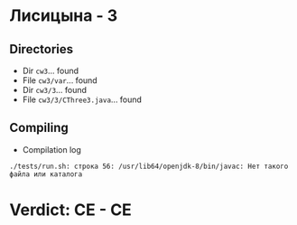 # Лисицына - 3
## Directories
- Dir `cw3`... found
- File `cw3/var`... found
- Dir `cw3/3`... found
- File `cw3/3/CThree3.java`... found
## Compiling
- Compilation log
```
./tests/run.sh: строка 56: /usr/lib64/openjdk-8/bin/javac: Нет такого файла или каталога

```
# Verdict: **CE** - CE
